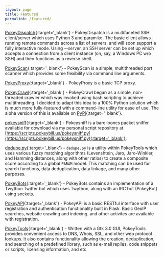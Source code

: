 ```yaml
---
layout: page
title: Featured
permalink: /featured/
---
```

[PokeyDispatch](https://github.com/wnormandin/pdispatch){:target='_blank'} - PokeyDispatch is a multifaceted SSH client/server which uses Python 3 and paramiko.  The basic client allows running remote commands across a list of servers, and will soon support a fully interactive mode.  Using --server, an SSH server can be set up which accepts a connection from a client instance (on, say, a Windows PC w/o SSH) and then functions as a reverse shell.

[PokeyScan](https://github.com/wnormandin/pokeyscan){:target='_blank'} - PokeyScan is a simple, multithreaded port scanner  which provides some flexibility via command line arguments.

[PokeyProxy](https://github.com/wnormandin/pokeyproxy){:target='_blank'} - PokeyProxy is a basic TCP proxy.

[PokeyCrawl](https://github.com/wnormandin/pokeycrawl){:target='_blank'} - PokeyCrawl began as a simple, non-threaded crawler which was invoked using bash scripting to achieve multithreading. I decided to adapt this idea to a 100% Python solution which is much more fully-featured with a command-line utility for ease of use.  The alpha version of this is available on [PyPi](https://pypi.python.org/pypi?:action=display&name=pokeycrawl&version=0.1.1a5){:target='_blank'}.

[pokeysniff](https://github.com/wnormandin/pokeysniff){:target='_blank'} - Pokeysniff is a bare-bones packet sniffer available for download via my personal script repository at [https://scripts.pokeybill.us/pokeysniff.py](https://scripts.pokeybill.us/pokeysniff.py){:target='_blank'}.

[dedupe.py](https://github.com/wnormandin/pokeytools/blob/master/lib/dedupe.py){:target='_blank'} - `dedupe.py` is a utility within PokeyTools which uses various fuzzy matching algorithms (Levenshtein, Jaro, Jaro-Winkler, and Hamming distances, along with other ratios) to create a composite score according to a global `PARAM` model.  This matching can be used for search functions, data deduplication, data linkage, and many other purposes.

[PokeyBots](https://github.com/wnormandin/social_media_bots){:target='_blank'} - PokeyBots contains an implementation of a Twython Twitter bot which uses Twython, along with an IRC bot (PokeyBot) using sockets.

[PokeyAPI](https://github.com/wnormandin/pokeyapi){:target='_blank'} - PokeyAPI is a basic RESTful interface with user registration and authentication functionality built in Flask.  Basic GeoIP searches, website crawling and indexing, and other activites are available with registration.

[PokeyTools](https://github.com/wnormandin/pokeydispatch){:target='_blank'} - Written with a Gtk 3.0 GUI, PokeyTools provides convenient access to DNS, Whois, SSL, and other web protocol lookups.  It also contains functionality allowing the creation, deduplication, and searching of a predefined library, such as e-mail replies, code snippets or scripts, licensing information, and etc.

